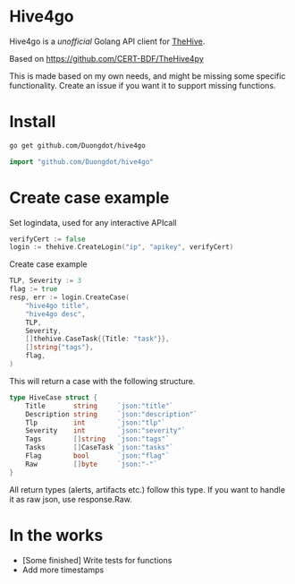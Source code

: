 # Hive4go
Hive4go is a _unofficial_ Golang API client for [TheHive](https://thehive-project.org/).

Based on https://github.com/CERT-BDF/TheHive4py

This is made based on my own needs, and might be missing some specific functionality. Create an issue if you want it to support missing functions.


# Install
```Bash
go get github.com/Duongdot/hive4go
```

```Go
import "github.com/Duongdot/hive4go"
```

# Create case example
Set logindata, used for any interactive APIcall 
```Go
verifyCert := false
login := thehive.CreateLogin("ip", "apikey", verifyCert)
```

Create case example
```Go
TLP, Severity := 3
flag := true
resp, err := login.CreateCase(
	"hive4go title", 						
	"hive4go desc", 						
	TLP, 									
	Severity, 								
	[]thehive.CaseTask{{Title: "task"}}, 	
	[]string{"tags"},						
	flag,									
)
```

This will return a case with the following structure. 
```Go
type HiveCase struct {
	Title       string     `json:"title"`
	Description string     `json:"description"`
	Tlp         int        `json:"tlp"`
	Severity    int        `json:"severity"`
	Tags        []string   `json:"tags"`
	Tasks       []CaseTask `json:"tasks"`
	Flag        bool       `json:"flag"`
	Raw         []byte     `json:"-"`
}
```

All return types (alerts, artifacts etc.) follow this type. If you want to handle 
it as raw json, use response.Raw.

# In the works
* [Some finished] Write tests for functions
* Add more timestamps 
